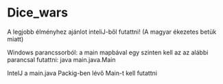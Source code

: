 # Dice_wars

A legjobb élményhez ajánlot inteliJ-ből futattni!
(A magyar ékezetes betük miatt)

Windows parancssorból:
  a main mapbával egy szinten kell az az alábbi parancsal futattni:
    java main.java.Main
    
IntelJ a main.java Packig-ben lévő Main-t kell futattni

